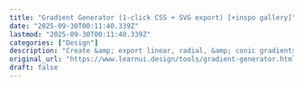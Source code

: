 ```yaml
---
title: "Gradient Generator (1-click CSS + SVG export) [+inspo gallery]"
date: "2025-09-30T00:11:40.339Z"
lastmod: "2025-09-30T00:11:40.339Z"
categories: ["Design"]
description: "Create &amp; export linear, radial, &amp; conic gradients. Automatically creates vivid, colorful gradients. One-click CSS or SVG (drag-and-drop into Figma, Sketch, Canva, etc)."
original_url: "https://www.learnui.design/tools/gradient-generator.html"
draft: false
---
```

